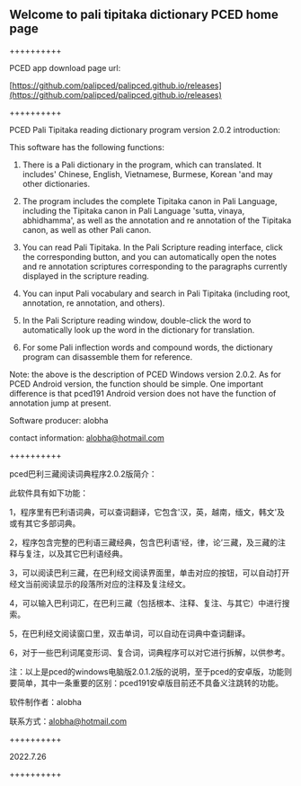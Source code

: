 ## Welcome to pali tipitaka dictionary PCED home page

++++++++++

PCED app download page url:

[https://github.com/palipced/palipced.github.io/releases](https://github.com/palipced/palipced.github.io/releases)

++++++++++

PCED Pali Tipitaka reading dictionary program version 2.0.2 introduction:

This software has the following functions:

1. There is a Pali dictionary in the program, which can translated. It includes' Chinese, English, Vietnamese, Burmese, Korean 'and may other dictionaries.

2. The program includes the complete Tipitaka canon in Pali Language, including the Tipitaka canon in Pali Language 'sutta, vinaya, abhidhamma', as well as the annotation and re annotation of the Tipitaka canon, as well as other Pali canon.

3. You can read Pali Tipitaka. In the Pali Scripture reading interface, click the corresponding button, and you can automatically open the notes and re annotation scriptures corresponding to the paragraphs currently displayed in the scripture reading.

4. You can input Pali vocabulary and search in Pali Tipitaka (including root, annotation, re annotation, and others).

5. In the Pali Scripture reading window, double-click the word to automatically look up the word in the dictionary for translation.

6. For some Pali inflection words and compound words, the dictionary program can disassemble them for reference.

Note: the above is the description of PCED Windows version 2.0.2. As for PCED Android version, the function should be simple. One important difference is that pced191 Android version does not have the function of annotation jump at present.

Software producer: alobha

contact information: alobha@hotmail.com

++++++++++

pced巴利三藏阅读词典程序2.0.2版简介：

此软件具有如下功能：

1，程序里有巴利语词典，可以查词翻译，它包含'汉，英，越南，缅文，韩文'及或有其它多部词典。

2，程序包含完整的巴利语三藏经典，包含巴利语‘经，律，论’三藏，及三藏的注释与复注，以及其它巴利语经典。

3，可以阅读巴利三藏，在巴利经文阅读界面里，单击对应的按钮，可以自动打开经文当前阅读显示的段落所对应的注释及复注经文。

4，可以输入巴利词汇，在巴利三藏（包括根本、注释、复注、与其它）中进行搜索。

5，在巴利经文阅读窗口里，双击单词，可以自动在词典中查词翻译。

6，对于一些巴利词尾变形词、复合词，词典程序可以对它进行拆解，以供参考。

注：以上是pced的windows电脑版2.0.1.2版的说明，至于pced的安卓版，功能则要简单，其中一条重要的区别：pced191安卓版目前还不具备义注跳转的功能。

软件制作者：alobha

联系方式：alobha@hotmail.com

++++++++++

2022.7.26

++++++++++
